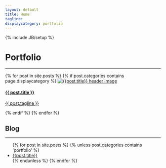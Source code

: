 ```yaml
---
layout: default
title: Home
tagline: 
displaycategory: portfolio
---
```

{% include JB/setup %}
<h1>Portfolio</h1>
<hr>
<section id="portfolio">
        {% for post in site.posts %}
        {% if post.categories contains page.displaycategory %}
            <a href="{{ BASE_PATH }}{{ post.url }}" class="col-md-4 col-sm-6">
                    <img src="{{post.teaser}}" class="img-responsive" alt="{{post.title}} header image">
                <div class="portfolio-caption">
                    <h4>{{ post.title }}</h4>
                    <p class="text-muted">{{ post.tagline }}</p>
                </div>
            </a>
            {% endif %}
        {% endfor %}
</section>

<section id="blog posts" class="col-sm-12">
<h1>Blog</h1>
<hr>
<ul>
{% for post in site.posts %}
{% unless post.categories contains 'portfolio' %}
<li><a href="{{post.url}}">{{post.title}}</a></li>
{% endunless %}
{% endfor %}
</ul>
</section>

<!-- Read [Jekyll Quick Start](http://jekyllbootstrap.com/usage/jekyll-quick-start.html)

Complete usage and documentation available at: [Jekyll Bootstrap](http://jekyllbootstrap.com)

## Update Author Attributes

In `_config.yml` remember to specify your own data:
    
    title : My Blog =)
    
    author :
      name : Name Lastname
      email : blah@email.test
      github : username
      twitter : username

The theme should reference these variables whenever needed.
    
## Sample Posts

This blog contains sample posts which help stage pages and blog data.
When you don't need the samples anymore just delete the `_posts/core-samples` folder.

    $ rm -rf _posts/core-samples

Here's a sample "posts list".

<ul class="posts">
  {% for post in site.posts %}
    <li><span>{{ post.date | date_to_string }}</span> &raquo; <a href="{{ BASE_PATH }}{{ post.url }}">{{ post.title }}</a></li>
  {% endfor %}
</ul>

## To-Do

This theme is still unfinished. If you'd like to be added as a contributor, [please fork](http://github.com/plusjade/jekyll-bootstrap)!
We need to clean up the themes, make theme usage guides with theme-specific markup examples. -->



